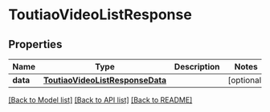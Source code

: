 # ToutiaoVideoListResponse

## Properties
Name | Type | Description | Notes
------------ | ------------- | ------------- | -------------
**data** | [**ToutiaoVideoListResponseData**](ToutiaoVideoListResponseData.md) |  | [optional] 

[[Back to Model list]](../README.md#documentation-for-models) [[Back to API list]](../README.md#documentation-for-api-endpoints) [[Back to README]](../README.md)

